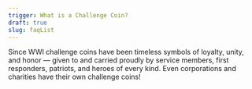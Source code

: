```yaml
---
trigger: What is a Challenge Coin?
draft: true
slug: faqList
---
```


Since WWI challenge coins have been timeless symbols of loyalty, unity, and honor — given to and carried proudly by service members, first responders, patriots, and heroes of every kind. Even corporations and charities have their own challenge coins!